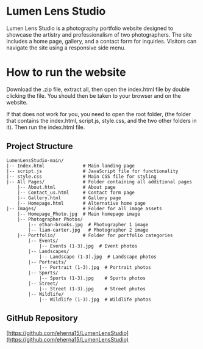 # Lumen Lens Studio

Lumen Lens Studio is a photography portfolio website designed to showcase the artistry and professionalism of two photographers. The site includes a home page, gallery, and a contact form for inquiries. Visitors can navigate the site using a responsive side menu.


# How to run the website
Download the .zip file, extract all, then open the index.html file by double clicking the file. You should then be taken to your browser and on the website. 

If that does not work for you, you need to open the root folder, (the folder that contains the index.html, script.js, style.css, and the two other folders in it). Then run the index.html file.

## Project Structure
```
LumenLensStudio-main/
|-- Index.html              # Main landing page
|-- script.js               # JavaScript file for functionality
|-- style.css               # Main CSS file for styling
|-- All Pages/              # Folder containing all additional pages
    |-- About.html          # About page
    |-- Contact_us.html     # Contact form page
    |-- Gallery.html        # Gallery page
    |-- Homepage.html       # Alternative home page
|-- Images/                 # Folder for all image assets
    |-- Homepage_Photo.jpg  # Main homepage image
    |-- Photographer Photos/
        |-- ethan-brooks.jpg  # Photographer 1 image
        |-- liam-carter.jpg   # Photographer 2 image
    |-- Portfolio/          # Folder for portfolio categories
        |-- Events/
            |-- Events (1-3).jpg  # Event photos
        |-- Landscapes/
            |-- Landscape (1-3).jpg  # Landscape photos
        |-- Portraits/
            |-- Portrait (1-3).jpg  # Portrait photos
        |-- Sports/
            |-- Sports (1-3).jpg    # Sports photos
        |-- Street/
            |-- Street (1-3).jpg    # Street photos
        |-- Wildlife/
            |-- Wildlife (1-3).jpg  # Wildlife photos
```


## GitHub Repository
[https://github.com/eherna15/LumenLensStudio](https://github.com/eherna15/LumenLensStudio)
